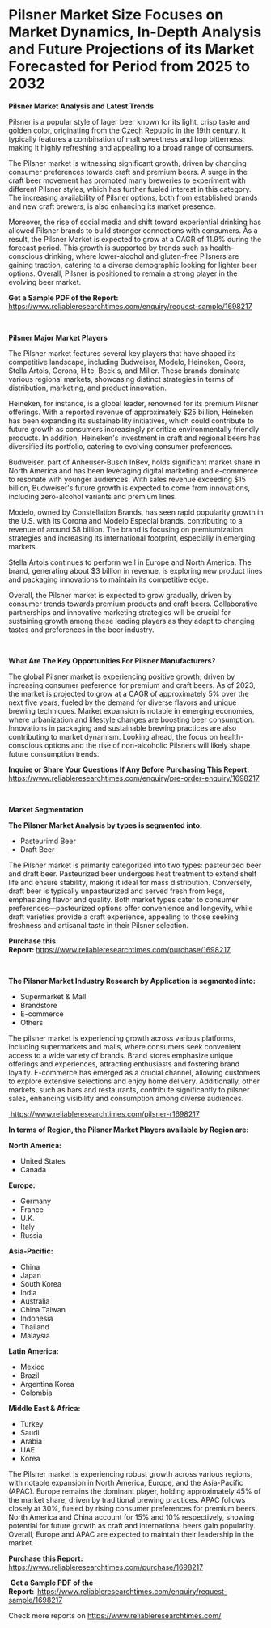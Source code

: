 <p><h1>Pilsner Market Size Focuses on Market Dynamics, In-Depth Analysis and Future Projections of its Market Forecasted for Period from 2025 to 2032</h1></p><p><strong>Pilsner Market Analysis and Latest Trends</strong></p>
<p><p>Pilsner is a popular style of lager beer known for its light, crisp taste and golden color, originating from the Czech Republic in the 19th century. It typically features a combination of malt sweetness and hop bitterness, making it highly refreshing and appealing to a broad range of consumers. </p><p>The Pilsner market is witnessing significant growth, driven by changing consumer preferences towards craft and premium beers. A surge in the craft beer movement has prompted many breweries to experiment with different Pilsner styles, which has further fueled interest in this category. The increasing availability of Pilsner options, both from established brands and new craft brewers, is also enhancing its market presence.</p><p>Moreover, the rise of social media and shift toward experiential drinking has allowed Pilsner brands to build stronger connections with consumers. As a result, the Pilsner Market is expected to grow at a CAGR of 11.9% during the forecast period. This growth is supported by trends such as health-conscious drinking, where lower-alcohol and gluten-free Pilsners are gaining traction, catering to a diverse demographic looking for lighter beer options. Overall, Pilsner is positioned to remain a strong player in the evolving beer market.</p></p>
<p><strong>Get a Sample PDF of the Report:&nbsp;</strong> <a href="https://www.reliableresearchtimes.com/enquiry/request-sample/1698217?utm_campaign=2199&utm_medium=2&utm_source=Github&utm_content=ia&utm_term=07042025&utm_id=pilsner">https://www.reliableresearchtimes.com/enquiry/request-sample/1698217</a></p>
<p>&nbsp;</p>
<p><strong>Pilsner Major Market Players</strong></p>
<p><p>The Pilsner market features several key players that have shaped its competitive landscape, including Budweiser, Modelo, Heineken, Coors, Stella Artois, Corona, Hite, Beck's, and Miller. These brands dominate various regional markets, showcasing distinct strategies in terms of distribution, marketing, and product innovation.</p><p>Heineken, for instance, is a global leader, renowned for its premium Pilsner offerings. With a reported revenue of approximately $25 billion, Heineken has been expanding its sustainability initiatives, which could contribute to future growth as consumers increasingly prioritize environmentally friendly products. In addition, Heineken's investment in craft and regional beers has diversified its portfolio, catering to evolving consumer preferences.</p><p>Budweiser, part of Anheuser-Busch InBev, holds significant market share in North America and has been leveraging digital marketing and e-commerce to resonate with younger audiences. With sales revenue exceeding $15 billion, Budweiser's future growth is expected to come from innovations, including zero-alcohol variants and premium lines.</p><p>Modelo, owned by Constellation Brands, has seen rapid popularity growth in the U.S. with its Corona and Modelo Especial brands, contributing to a revenue of around $8 billion. The brand is focusing on premiumization strategies and increasing its international footprint, especially in emerging markets.</p><p>Stella Artois continues to perform well in Europe and North America. The brand, generating about $3 billion in revenue, is exploring new product lines and packaging innovations to maintain its competitive edge.</p><p>Overall, the Pilsner market is expected to grow gradually, driven by consumer trends towards premium products and craft beers. Collaborative partnerships and innovative marketing strategies will be crucial for sustaining growth among these leading players as they adapt to changing tastes and preferences in the beer industry.</p></p>
<p>&nbsp;</p>
<p><strong>What Are The Key Opportunities For Pilsner Manufacturers?</strong></p>
<p><p>The global Pilsner market is experiencing positive growth, driven by increasing consumer preference for premium and craft beers. As of 2023, the market is projected to grow at a CAGR of approximately 5% over the next five years, fueled by the demand for diverse flavors and unique brewing techniques. Market expansion is notable in emerging economies, where urbanization and lifestyle changes are boosting beer consumption. Innovations in packaging and sustainable brewing practices are also contributing to market dynamism. Looking ahead, the focus on health-conscious options and the rise of non-alcoholic Pilsners will likely shape future consumption trends.</p></p>
<p><strong>Inquire or Share Your Questions If Any Before Purchasing This Report:</strong> <a href="https://www.reliableresearchtimes.com/enquiry/pre-order-enquiry/1698217?utm_campaign=2199&utm_medium=2&utm_source=Github&utm_content=ia&utm_term=07042025&utm_id=pilsner">https://www.reliableresearchtimes.com/enquiry/pre-order-enquiry/1698217</a></p>
<p>&nbsp;</p>
<p><strong>Market Segmentation</strong></p>
<p><strong>The Pilsner Market Analysis by types is segmented into:</strong></p>
<p><ul><li>Pasteurimd Beer</li><li>Draft Beer</li></ul></p>
<p><p>The Pilsner market is primarily categorized into two types: pasteurized beer and draft beer. Pasteurized beer undergoes heat treatment to extend shelf life and ensure stability, making it ideal for mass distribution. Conversely, draft beer is typically unpasteurized and served fresh from kegs, emphasizing flavor and quality. Both market types cater to consumer preferences—pasteurized options offer convenience and longevity, while draft varieties provide a craft experience, appealing to those seeking freshness and artisanal taste in their Pilsner selection.</p></p>
<p><strong>Purchase this Report:&nbsp;</strong><a href="https://www.reliableresearchtimes.com/purchase/1698217?utm_campaign=2199&utm_medium=2&utm_source=Github&utm_content=ia&utm_term=07042025&utm_id=pilsner">https://www.reliableresearchtimes.com/purchase/1698217</a></p>
<p>&nbsp;</p>
<p><strong>The Pilsner Market Industry Research by Application is segmented into:</strong></p>
<p><ul><li>Supermarket & Mall</li><li>Brandstore</li><li>E-commerce</li><li>Others</li></ul></p>
<p><p>The pilsner market is experiencing growth across various platforms, including supermarkets and malls, where consumers seek convenient access to a wide variety of brands. Brand stores emphasize unique offerings and experiences, attracting enthusiasts and fostering brand loyalty. E-commerce has emerged as a crucial channel, allowing customers to explore extensive selections and enjoy home delivery. Additionally, other markets, such as bars and restaurants, contribute significantly to pilsner sales, enhancing visibility and consumption among diverse audiences.</p></p>
<p><a href="https://www.reliableresearchtimes.com/pilsner-r1698217?utm_campaign=2199&utm_medium=2&utm_source=Github&utm_content=ia&utm_term=07042025&utm_id=pilsner">&nbsp;https://www.reliableresearchtimes.com/pilsner-r1698217</a></p>
<p><strong>In terms of Region, the Pilsner Market Players available by Region are:</strong></p>
<p>
    <p> <strong> North America: </strong>
        <ul>
            <li>United States</li>
            <li>Canada</li>
        </ul>
        </p> 
    <p> <strong> Europe: </strong>
        <ul>
            <li>Germany</li>
            <li>France</li>
            <li>U.K.</li>
            <li>Italy</li>
            <li>Russia</li>
        </ul>
        </p> 
    <p> <strong> Asia-Pacific: </strong>
        <ul>
            <li>China</li>
            <li>Japan</li>
            <li>South Korea</li>
            <li>India</li>
            <li>Australia</li>
            <li>China Taiwan</li>
            <li>Indonesia</li>
            <li>Thailand</li>
            <li>Malaysia</li>
        </ul>
        </p> 
    <p> <strong> Latin America: </strong>
        <ul>
            <li>Mexico</li>
            <li>Brazil</li>
            <li>Argentina Korea</li>
            <li>Colombia</li>
        </ul>
        </p> 
    <p> <strong> Middle East & Africa: </strong>
        <ul>
            <li>Turkey</li>
            <li>Saudi</li>
            <li>Arabia</li>
            <li>UAE</li>
            <li>Korea</li>
        </ul>
    </p>
    </p>
<p><p>The Pilsner market is experiencing robust growth across various regions, with notable expansion in North America, Europe, and the Asia-Pacific (APAC). Europe remains the dominant player, holding approximately 45% of the market share, driven by traditional brewing practices. APAC follows closely at 30%, fueled by rising consumer preferences for premium beers. North America and China account for 15% and 10% respectively, showing potential for future growth as craft and international beers gain popularity. Overall, Europe and APAC are expected to maintain their leadership in the market.</p></p>
<p><strong>Purchase this Report: </strong><a href="https://www.reliableresearchtimes.com/purchase/1698217?utm_campaign=2199&utm_medium=2&utm_source=Github&utm_content=ia&utm_term=07042025&utm_id=pilsner">https://www.reliableresearchtimes.com/purchase/1698217</a></p>
<p>&nbsp;<strong>Get a Sample PDF of the Report:&nbsp;&nbsp;</strong><a href="https://www.reliableresearchtimes.com/enquiry/request-sample/1698217?utm_campaign=2199&utm_medium=2&utm_source=Github&utm_content=ia&utm_term=07042025&utm_id=pilsner">https://www.reliableresearchtimes.com/enquiry/request-sample/1698217</a></p>
<p><strong></strong></p>
<p>Check more reports on <a href="https://www.reliableresearchtimes.com/?utm_campaign=2199&utm_medium=2&utm_source=Github&utm_content=ia&utm_term=07042025&utm_id=pilsner">https://www.reliableresearchtimes.com/</a></p>